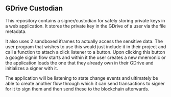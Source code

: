 ## GDrive Custodian

This repository contains a signer/custodian for safely storing private keys in a web application. It stores the private key in the GDrive of a user via the file metadata.

It also uses 2 sandboxed iframes to actually access the sensitive data. The user program that wishes to use this would just include it in their project and call a function to attach a click listener to a button. Upon clicking this button a google signin flow starts and within it the user creates a new mnemonic or the application loads the one that they already own in their GDrive and initializes a signer with it.

The application will be listening to state change events and ultimately be able to create another flow through which it can send transactions to signer for it to sign them and then send these to the blockchain afterwards.

